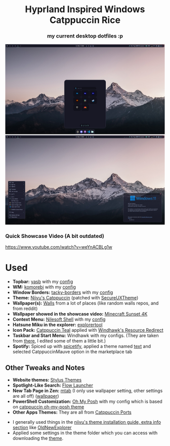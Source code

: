# <center>Hyprland Inspired Windows Catppuccin Rice</center>
### <center>my current desktop dotfiles :p</center>

![](assets/ss1.png)
![](assets/ss2.png)

### Quick Showcase Video (A bit outdated)
https://www.youtube.com/watch?v=weYnACBLg1w

# Used
- **Topbar:** [yasb](https://github.com/amnweb/yasb) with my [config](configs/yasb/)
- **WM:** [komorebi](https://github.com/LGUG2Z/komorebi) with my [config](configs/komorebi.json)
- **Window Borders:** [tacky-borders](https://github.com/lukeyou05/tacky-borders) with my [config](configs/tacky-borders/config.yaml)
- **Theme:** [Niivu's Catppuccin](https://www.deviantart.com/niivu/art/Catppuccin-for-Windows-11-1076249390) (patched with [SecureUXTheme](https://github.com/namazso/SecureUxTheme))
- **Wallpaper(s):** [Walls](walls) from a lot of places (like random walls repos, and from reddit)
- **Wallpaper showed in the showcase video:** [Minecraft Sunset 4K](https://steamcommunity.com/sharedfiles/filedetails/?id=3270848940)
- **Context Menu:** [Nilesoft Shell](https://github.com/moudey/Shell) with my [config](configs/nilesoft-shell/theme.nss)
- **Hatsune Miku in the explorer:** [explorertool](https://github.com/Maplespe/explorerTool)
- **Icon Pack:** [Catppuccin Teal](https://github.com/niivu/resource-redirect-icon-themes/blob/main/Resource%20Redirect%20themes/Catppuccin%20teal.zip) applied with [Windhawk's Resource Redirect](https://windhawk.net/mods/icon-resource-redirect)
- **Taskbar and Start Menu:** Windhawk with my configs. (They are taken from [there](https://github.com/ashish0kumar/windots/tree/main/.config/windhawk), I edited some of them a little bit.)
- **Spotify:** Spiced up with [spicetify](https://spicetify.app/), applied a theme named [text](https://imgur.com/a/OysmIjthttps://imgur.com/a/OysmIjt) and selected CatppuccinMauve option in the marketplace tab

## **Other Tweaks and Notes**
- **Website themes:** [Stylus Themes](configs/stylus/stylus-2025-02-15.json)
- **Spotlight-Like Search:** [Flow Launcher](https://www.flowlauncher.com/)
- **New Tab Page in Zen:** [mtab](https://github.com/maxhu08/mtab) (I only use wallpaper setting, other settings are all off) ([wallpaper](https://raw.githubusercontent.com/orangci/walls/main/retro2_live.gif))
- **PowerShell Customization:** [Oh My Posh](https://ohmyposh.dev/) with my config which is based on [catppuccin oh-my-posh theme](https://github.com/JanDeDobbeleer/oh-my-posh/blob/main/themes/catppuccin.omp.json)
- **Other Apps Themes:** They are all from [Catppuccin Ports](https://catppuccin.com/ports)
* I generally used things in the [niivu's theme installation guide, extra info section](https://www.deviantart.com/niivu/art/How-to-install-Windows-10-or-11-Themes-708835586) like [OldNewExplorer](https://msfn.org/board/topic/170375-oldnewexplorer-119/)
* Applied some settings in the theme folder which you can access with downloading the [theme](https://www.deviantart.com/niivu/art/Catppuccin-for-Windows-11-1076249390).